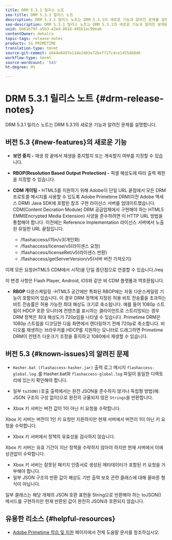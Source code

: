 ```yaml
---
title: DRM 5.3.1 릴리스 노트
seo-title: DRM 5.3.1 릴리스 노트
description: DRM 5.3.1 릴리스 노트는 DRM 5.3.1의 새로운 기능과 알려진 문제를 설명합니다.
seo-description: DRM 5.3.1 릴리스 노트는 DRM 5.3.1의 새로운 기능과 알려진 문제를 설명합니다.
uuid: bb61b79f-a5b3-42ed-8016-495b1ac99ea6
contentOwner: dekalra
topic-tags: release-notes
products: SG_PRIMETIME
translation-type: tm+mt
source-git-commit: e644e8497e118e2d03e72bef727c4ce1455d68d6
workflow-type: tm+mt
source-wordcount: '543'
ht-degree: 0%

---
```



# DRM 5.3.1 릴리스 노트 {#drm-release-notes}

DRM 5.3.1 릴리스 노트는 DRM 5.3.1의 새로운 기능과 알려진 문제를 설명합니다.

## 버전 5.3 {#new-features}의 새로운 기능

* **보안 중지 -** 재생 창 끝에서 재생을 중지할지 또는 계속할지 여부를 지정할 수 있습니다.
* **RBOP(Resolution Based Output Protection) -** 픽셀 해상도에 따라 출력 제한을 지정할 수 있습니다.
* **CDM 게이팅 -** HTML5를 지원하기 위해 Adobe이 단일 URL 끝점에서 모든 DRM 프로토콜 메시지를 사용할 수 있도록 Adobe Primetime DRM(이전 Adobe 액세스 DRM) Java SDK에 포함된 참조 구현 라이선스 서버를 업데이트했습니다. CDM(Content Decration Module) DRM 공급업체에서 구현해야 하는 HTML5 EMM(Encrypted Media Extension) 사양을 준수하려면 이 HTTP URL 방법을 통합해야 합니다. 이전에는 Reference Implementation 라이선스 서버에서 노출된 유일한 URL 끝점입니다.

   * /flashaccess/i15n/v3(개인화)
   * /flashaccess/license/v5(라이센스 요청)
   * /flashaccess/licenseRet/v5(라이센스 반환)
   * /flashaccess/getServerVersion/v5(서버 버전 가져오기)

이제 모든 요청(HTML5 CDM에서 시작)을 단일 종단점으로 연결할 수 있습니다./req

이 변경 사항은 Flash Player, Android, iOS와 같은 비 CDM 플랫폼과 역호환됩니다.

* **RBOP** 다운스케일링 -HTML5 공간에만 특화된 RBOP에는 자동 다운스케일링 기능이 포함되어 있습니다. 이 경우 DRM 정책에 지정된 허용 비트 전송률을 초과하는 비트 전송률은 허용 가능한 최대 해상도 크기로 축소됩니다. 예를 들어 1080p 스트림이 HDCP 호환 모니터에 컨텐츠를 표시하는 클라이언트로 스트리밍되는 경우 DRM 정책은 최대 해상도가 720p임을 나타낼 수 있습니다. Primetime DRM은 1080p 스트림을 디코딩한 다음 화면에서 렌더링하기 전에 720p로 축소합니다. 비디오를 재생하는 브라우저를 HDCP를 지원하는 모니터로 드래그하면 Primetime DRM이 컨텐츠 다운크기 조정을 중지하고 1080에서 재생할 수 있습니다.

## 버전 5.3 {#known-issues}의 알려진 문제

* `Hasher.bat (flashaccess-hasher.jar)` 출력 로그 메시지 `flashaccess-global.log.`를 Hasher.bat와  `flashaccess-global.log` 파일이 동일한 디렉토리에 있는지 확인해야 합니다.

* 일부 `toJSON()`호출 출력에서는 완전 JSON을 준수하지 않거나 독립형 방법(예: JSON 구조의 구성 없이)으로 완전히 규율되지 않은 `Strings`을 반환합니다.

* Xbox 키 서버는 버전 값이 1이 아닌 키 요청을 수락합니다.

Xbox 키 서버는 버전이 1인 키 요청만 지원하지만 현재 서버에서 버전이 1이 아닌 키 요청을 수락합니다.

* Xbox 키 서버에서 정책의 유효성을 검사하지 않습니다.

Xbox 키 서버는 유효 기간이 지난 정책을 수락하지 않아야 하지만 현재 서버에서 이에 상관없이 수락합니다.

* Xbox 키 서버는 잘못된 패키지 인증서로 생성된 메타데이터가 포함된 키 요청을 거부해야 합니다.
* 일부 JSON 구조의 반환 값이 해상도 기반 출력 보호 관련 클래스에 대해 올바른 형식이 아닙니다.

일부 클래스는 해당 개체의 JSON 호환 표현을 String으로 반환해야 하는 toJSON() 메서드를 구현하지만 현재 반환된 값이 완전히 JSON과 호환되지 않습니다.

## 유용한 리소스 {#helpful-resources}

* [Adobe Primetime 학습 및 지원](https://helpx.adobe.com/support/primetime.html) 페이지에서 전체 도움말 문서를 참조하십시오.
